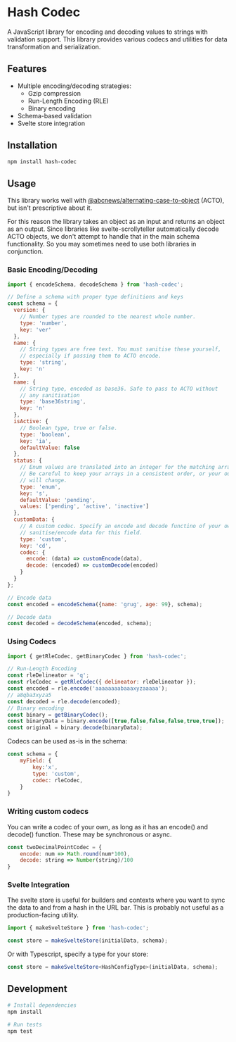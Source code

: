 # Hash Codec

A JavaScript library for encoding and decoding values to strings with validation support. This library provides various codecs and utilities for data transformation and serialization.

## Features

- Multiple encoding/decoding strategies:
  - Gzip compression
  - Run-Length Encoding (RLE)
  - Binary encoding
- Schema-based validation
- Svelte store integration

## Installation

```bash
npm install hash-codec
```

## Usage

This library works well with [@abcnews/alternating-case-to-object](https://github.com/abcnews/alternating-case-to-object) (ACTO), but isn't prescriptive about it.

For this reason the library takes an object as an input and returns an object as an output. Since libraries like svelte-scrollyteller automatically decode ACTO objects, we don't attempt to handle that in the main schema functionality. So you may sometimes need to use both libraries in conjunction.

### Basic Encoding/Decoding

```javascript
import { encodeSchema, decodeSchema } from 'hash-codec';

// Define a schema with proper type definitions and keys
const schema = {
  version: {
    // Number types are rounded to the nearest whole number.
    type: 'number',
    key: 'ver'
  },
  name: {
    // String types are free text. You must sanitise these yourself,
    // especially if passing them to ACTO encode.
    type: 'string',
    key: 'n'
  },
  name: {
    // String type, encoded as base36. Safe to pass to ACTO without
    // any sanitisation
    type: 'base36string',
    key: 'n'
  },
  isActive: {
    // Boolean type, true or false.
    type: 'boolean',
    key: 'ia',
    defaultValue: false
  },
  status: {
    // Enum values are translated into an integer for the matching array index.
    // Be careful to keep your arrays in a consistent order, or your outputs
    // will change.
    type: 'enum',
    key: 's',
    defaultValue: 'pending',
    values: ['pending', 'active', 'inactive']
  },
  customData: {
    // A custom codec. Specify an encode and decode functino of your own to
    // sanitise/encode data for this field.
    type: 'custom',
    key: 'cd',
    codec: {
      encode: (data) => customEncode(data),
      decode: (encoded) => customDecode(encoded)
    }
  }
};

// Encode data
const encoded = encodeSchema({name: 'grug', age: 99}, schema);

// Decode data
const decoded = decodeSchema(encoded, schema);
```

### Using Codecs

```javascript
import { getRleCodec, getBinaryCodec } from 'hash-codec';

// Run-Length Encoding
const rleDelineator = 'q';
const rleCodec = getRleCodec({ delineator: rleDelineator });
const encoded = rle.encode('aaaaaaaabaaaxyzaaaaa');
// a8qba3xyza5
const decoded = rle.decode(encoded);
// Binary encoding
const binary = getBinaryCodec();
const binaryData = binary.encode([true,false,false,false,true,true]);
const original = binary.decode(binaryData);
```

Codecs can be used as-is in the schema:

```js
const schema = {
    myField: {
        key:'x',
        type: 'custom',
        codec: rleCodec,
    }
}
```

### Writing custom codecs
You can write a codec of your own, as long as it has an encode() and decode() function. These may be synchronous or async.

```js
const twoDecimalPointCodec = {
    encode: num => Math.round(num*100),
    decode: string => Number(string)/100
}
```

### Svelte Integration

The svelte store is useful for builders and contexts where you want to sync the data to and from a hash in the URL bar. This is probably not useful as a production-facing utility.

```js
import { makeSvelteStore } from 'hash-codec';

const store = makeSvelteStore(initialData, schema);
```

Or with Typescript, specify a type for your store:

```ts
const store = makeSvelteStore<HashConfigType>(initialData, schema);
```

## Development

```bash
# Install dependencies
npm install

# Run tests
npm test
```

